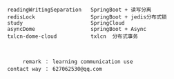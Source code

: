      
	
 
    readingWritingSeparation   SpringBoot + 读写分离
    redisLock                  SpringBoot + jedis分布式锁
    study                      SpringCloud
	asyncDome		   		   springBoot + Async
	txlcn-dome-cloud           txlcn  分布式事务
	
	
	
		 remark ： learning communication use
	contact way ： 627062530@qq.com
	
	
		
